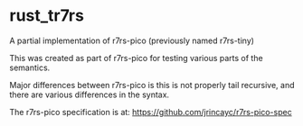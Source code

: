 # rust_tr7rs
A partial implementation of r7rs-pico (previously named r7rs-tiny)

This was created as part of r7rs-pico for testing various parts of the
semantics.

Major differences between r7rs-pico is this is not properly tail recursive, and 
there are various differences in the syntax.

The r7rs-pico specification is at: https://github.com/jrincayc/r7rs-pico-spec
